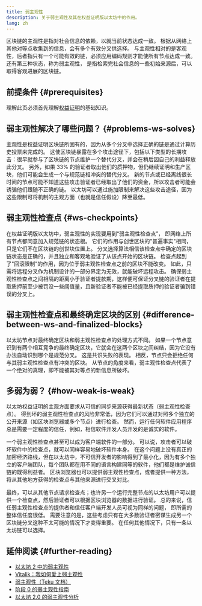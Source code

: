 ```yaml
---
title: 弱主观性
description: 关于弱主观性及其在权益证明版以太坊中的作用。
lang: zh
---
```


区块链的主观性是指对社会信息的依赖，以就当前状态达成一致。 根据从网络上其他对等点收集到的信息，会有多个有效分叉供选择。 与主观性相对的是客观性，后者指只有一个可能有效的链，必须应用编码规则才能使所有节点达成一致。 还有第三种状态，称为弱主观性， 是指检索完社会信息的一些初始来源后，可以取得客观进展的区块链。

## 前提条件 \{#prerequisites}

理解此页必须首先理解[权益证明](/developers/docs/consensus-mechanisms/pos/)的基础知识。

## 弱主观性解决了哪些问题？ \{#problems-ws-solves}

主观性是权益证明区块链所固有的，因为从多个分叉中选择正确的链是通过计算历史投票来完成的。 这使区块链暴露在多个攻击途径下，包括以下类型的长期攻击：很早就参与了区块链的节点维护一个替代分叉，并会在稍后因自己的利益释放此分叉。 另外，如果 33% 的验证者取出他们的质押物，但仍继续证明和生产区块，他们可能会生成一个与规范链相冲突的替代分叉。 新的节点或已经离线很长时间的节点可能不知道这些攻击验证者已经取出了他们的资金，所以攻击者可能会诱骗他们跟随不正确的链。 以太坊可以通过施加限制来解决这些攻击途径，因为这些限制可将机制的主观方面（也就是信任假设）降至最低。

## 弱主观性检查点 \{#ws-checkpoints}

在权益证明版以太坊中，弱主观性的实现要用到“弱主观性检查点”， 即网络上所有节点都同意加入规范链的状态根。 它们的作用与创世区块的"普遍事实"相同，只是它们不在区块链的创世块位置上。 分叉选择算法相信该检查点中确定的区块链状态是正确的，并且独立和客观地验证了从该点开始的区块链。 检查点起到了"回滚限制"的作用，因为位于弱主观性检查点之前的区块不能改变。 如此，只需将远程分叉作为机制设计的一部分界定为无效，就能破坏远程攻击。 确保弱主观性检查点之间相隔的距离小于验证者提款期，这样便可保证分叉链的验证者在提取质押前至少被罚没一些阈值量，且新验证者不能被已经提取质押的验证者骗到错误的分叉上。

## 弱主观性检查点和最终确定区块的区别 \{#difference-between-ws-and-finalized-blocks}

以太坊节点对最终确定区块和弱主观性检查点的处理方式不同。 如果一个节点意识到有两个相互竞争的最终确定区块，它就会在这两个区块之间纠结，因为它没有办法自动识别哪个是规范分叉。 这是共识失败的表现。 相反，节点只会拒绝任何与其弱主观性检查点有冲突的区块。 从节点的角度来看，弱主观性检查点代表了一个绝对的真理，即不能被其对等点的新信息所破坏。

## 多弱为弱？ \{#how-weak-is-weak}

以太坊权益证明的主观方面要求从可信的同步来源获得最新状态（弱主观性检查点）。 得到坏的弱主观性检查点的风险非常低，因为它们可以通过对照多个独立的公开来源（如区块浏览器或多个节点）进行检查。 然而，运行任何软件应用程序总是需要一定程度的信任，例如，相信软件开发人员开发的是诚实的软件。

一个弱主观性检查点甚至可以成为客户端软件的一部分。 可以说，攻击者可以破坏软件中的检查点，就可以同样容易地破坏软件本身。 在这个问题上没有真正的加密经济路线，但在以太坊中，不可信开发者的影响得到了最小化，因为有多个独立的客户端团队，每个团队都在用不同的语言构建同等的软件，他们都是维护诚信链的既得利益者。 区块浏览器也可以提供弱主观性检查点，或者提供一种方法，将从其他地方获得的检查点与其他来源进行交叉对比。

最终，可以从其他节点请求检查点；也许另一个运行完整节点的以太坊用户可以提供一个检查点，然后验证者可以根据区块浏览器的数据进行验证。 总的来说，信任弱主观性检查点的提供者和信任客户端开发人员可视为同样的问题， 即所需的整体信任度很低。 需要注意的是，这些考虑只有在大多数验证者密谋生成另一个区块链分叉这种不太可能的情况下才变得重要。 在任何其他情况下，只有一条以太坊链可以选择。

## 延伸阅读 \{#further-reading}

- [以太坊 2 中的弱主观性](https://notes.ethereum.org/@adiasg/weak-subjectvity-eth2)
- [Vitalik：我如何爱上弱主观性](https://blog.ethereum.org/2014/11/25/proof-stake-learned-love-weak-subjectivity/)
- [弱主观性（Teku 文档）](https://docs.teku.consensys.net/en/latest/Concepts/Weak-Subjectivity/)
- [阶段 0 的弱主观性指南](https://github.com/ethereum/consensus-specs/blob/dev/specs/phase0/weak-subjectivity.md)
- [以太坊 2.0 的弱主观性分析](https://github.com/runtimeverification/beacon-chain-verification/blob/master/weak-subjectivity/weak-subjectivity-analysis.pdf)
